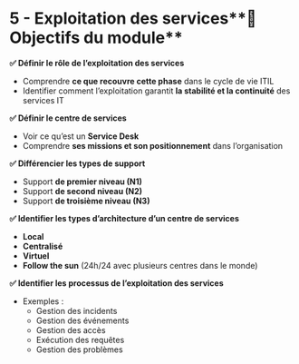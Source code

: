 # 5 - Exploitation des services**🎯 Objectifs du module**

**✅ Définir le rôle de l’exploitation des services**

- Comprendre **ce que recouvre cette phase** dans le cycle de vie ITIL
- Identifier comment l’exploitation garantit **la stabilité et la continuité** des services IT



**✅ Définir le centre de services**

- Voir ce qu’est un **Service Desk**
- Comprendre **ses missions et son positionnement** dans l’organisation



**✅ Différencier les types de support**

- Support **de premier niveau (N1)**
- Support **de second niveau (N2)**
- Support **de troisième niveau (N3)**



**✅ Identifier les types d’architecture d’un centre de services**

- **Local**
- **Centralisé**
- **Virtuel**
- **Follow the sun** (24h/24 avec plusieurs centres dans le monde)



**✅ Identifier les processus de l’exploitation des services**

- Exemples :
  - Gestion des incidents
  - Gestion des événements
  - Gestion des accès
  - Exécution des requêtes
  - Gestion des problèmes
